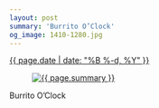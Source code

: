 ```yaml
---
layout: post
summary: 'Burrito O’Clock'
og_image: 1410-1280.jpg
---
```


<div class="post">
 <time>
  <a href="/1410">
   {{ page.date | date: "%B %-d, %Y" }}
  </a>
 </time>
 <a href="/1410">
  <figure data-taken="7/1/2021">
   <img alt="{{ page.summary }}" sizes="(min-width: 700px) 50vw, calc(100vw - 2rem)" src="{{ site.assets_url }}/1410-640.jpg" srcset="{{ site.assets_url }}/1410-320.jpg 320w, {{ site.assets_url }}/1410-640.jpg 640w, {{ site.assets_url }}/1410-960.jpg 960w, {{ site.assets_url }}/1410-1280.jpg 1280w"/>
  </figure>
 </a>
 <span>
  Burrito O’Clock
 </span>
</div>
